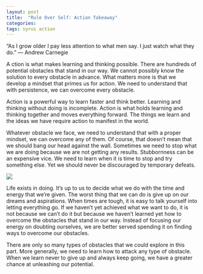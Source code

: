 ```yaml
---
layout: post
title:  "Rule Over Self: Action Takeaway"
categories: 
tags: syrus action
---
```


“As I grow older I pay less attention to what men say. I just watch what they do.”
— Andrew Carnegie 

A ction is what makes learning and thinking possible. There are hundreds of potential obstacles that stand in our way. We cannot possibly know the solution to every obstacle in advance. What matters more is that we develop a mindset that primes us for action. We need to understand that with persistence, we can overcome every obstacle.

Action is a powerful way to learn faster and think better. Learning and thinking without doing is incomplete. Action is what holds learning and thinking together and moves everything forward. The things we learn and the ideas we have require action to manifest in the world.

Whatever obstacle we face, we need to understand that with a proper mindset, we can overcome any of them. Of course, that doesn’t mean that we should bang our head against the wall. Sometimes we need to stop what we are doing because we are not getting any results. Stubbornness can be an expensive vice. We need to learn when it is time to stop and try something else. Yet we should never be discouraged by temporary defeats.

<img src="http://note.link.com.de/media/action-takeaway.jpg" />

Life exists in doing. It’s up to us to decide what we do with the time and energy that we’re given. The worst thing that we can do is give up on our dreams and aspirations. When times are tough, it is easy to talk yourself into letting everything go. If we haven’t yet achieved what we want to do, it is not because we can’t do it but because we haven’t learned yet how to overcome the obstacles that stand in our way. Instead of focusing our energy on doubting ourselves, we are better served spending it on finding ways to overcome our obstacles.

There are only so many types of obstacles that we could explore in this part. More generally, we need to learn how to attack any type of obstacle. When we learn never to give up and always keep going, we have a greater chance at unleashing our potential.